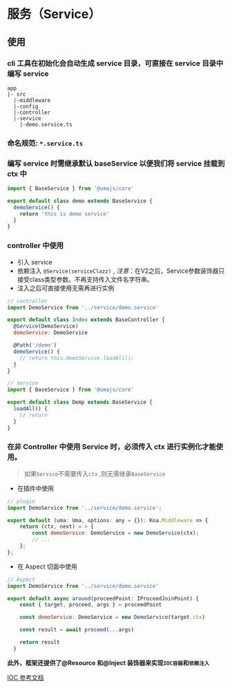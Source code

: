 # 服务（Service）

## 使用

### cli 工具在初始化会自动生成 service 目录，可直接在 service 目录中编写 service

```
app
|- src
  |-middleware
  |-config
  |-controller
  |-service
    |-demo.service.ts
```

### 命名规范: `*.service.ts`

### 编写 service 时需继承默认 baseService 以便我们将 service 挂载到 ctx 中

```javascript
import { BaseService } from '@umajs/core'

export default class demo extends BaseService {
  demoService() {
    return 'this is demo service'
  }
}
```

### controller 中使用

- 引入 service
- 依赖注入 `@Service(serviceClazz)` , *注意*：在V2之后，Service参数装饰器只接受class类型参数。不再支持传入文件名字符串。
- 注入之后可直接使用无需再进行实例

```javascript
// controller
import DemoService from '../service/demo.service'

export default class Index extends BaseController {
  @Service(DemoService)
  demoService: DemoService

  @Path('/demo')
  demoService() {
    // return this.demoService.loadAll();
  }
}
```

```javascript
// service
import { BaseService } from '@umajs/core'

export default class Demp extends BaseService {
  loadAll() {
    // return
  }
}
```

### 在非 Controller 中使用 Service 时，必须传入 ctx 进行实例化才能使用。

> 如果`Service`不需要传入`ctx` ,则无需继承`BaseService`

- 在插件中使用

```javascript
// plugin
import DemoService from '../service/demo.service';

export default (uma: Uma, options: any = {}): Koa.Middleware => {
    return (ctx, next) = > {
        const demoService: DemoService = new DemoService(ctx);
        // ...
    };
};
```

- 在 Aspect 切面中使用

```javascript
// Aspect
import DemoService from '../service/demo.service'

export default async around(proceedPoint: IProceedJoinPoint) {
    const { target, proceed, args } = proceedPoint

    const demoService: DemoService = new DemoService(target.ctx)

    const result = await proceed(...args)

    return result
  }
```

**此外，框架还提供了@Resource 和@Inject 装饰器来实现`IOC容器`和`依赖注入`**

[IOC 参考文档](./IOC.md)
